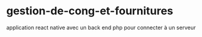 # gestion-de-cong-et-fournitures
application react native
avec un back end php pour connecter à un serveur
